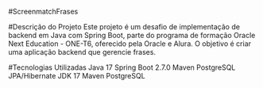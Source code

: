 #ScreenmatchFrases

#Descrição do Projeto
Este projeto é um desafio de implementação de backend em Java com Spring Boot, parte do programa de formação Oracle Next Education - ONE-T6, oferecido pela Oracle e Alura. O objetivo é criar uma aplicação backend que gerencie frases.

#Tecnologias Utilizadas
Java 17
Spring Boot 2.7.0
Maven
PostgreSQL
JPA/Hibernate
JDK 17
Maven
PostgreSQL
